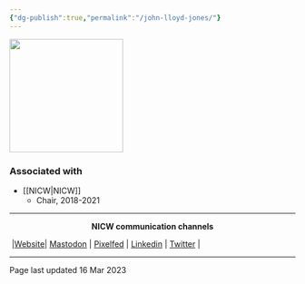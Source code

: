 ```yaml
---
{"dg-publish":true,"permalink":"/john-lloyd-jones/"}
---
```



<img src="http://www.infrastructure-intelligence.com/sites/default/files/styles/large__382_x_254_/public/field/image/John%20Lloyd%20Jones%20headshot%20%28Custom%29.jpg" height="200">

### Associated with
- [[NICW\|NICW]]
	- Chair, 2018-2021


***
<p style="text-align: center;font-weight:bold";>NICW communication channels</p>

󠁧 |[Website](https://nationalinfrastructurecommission.wales)| [Mastodon](https://toot.wales/@NICW) | [Pixelfed](https://pix.toot.wales/NICW) | [Linkedin](https://www.linkedin.com/company/26268509/) | [Twitter](https://twitter.com/InfraCommCymru) |
***
Page last updated 16 Mar 2023